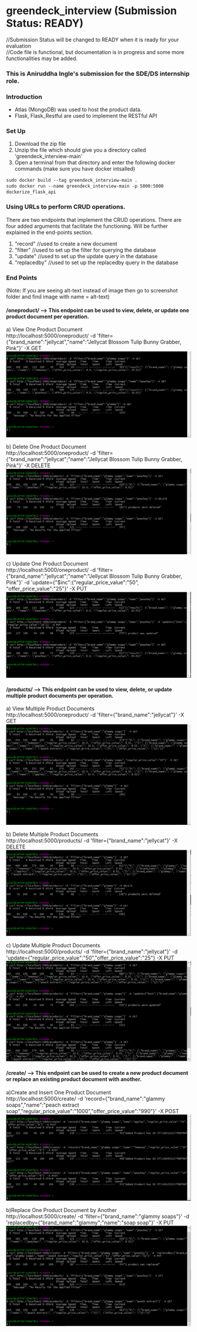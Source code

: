 # greendeck_interview (Submission Status: READY)
//Submission Status will be changed to READY when it is ready for your evaluation  
//Code file is functional, but documentation is in progress and some more functionalities may be added.  
### This is Aniruddha Ingle's submission for the SDE/DS internship role.  

### Introduction
- Atlas (MongoDB) was used to host the product data.
- Flask, Flask_Restful are used to implement the RESTful API

### Set Up

1. Download the zip file
2. Unzip the file which should give you a directory called 'greendeck_interview-main'
3. Open a terminal from that directory and enter the following docker commands (make sure you have docker intsalled)   
```
sudo docker build --tag greendeck_interview-main .
sudo docker run --name greendeck_interview-main -p 5000:5000 dockerize_flask_api

```

### Using URLs to perform CRUD operations.
There are two endpoints that implement the CRUD operations.
There are four added arguments that facilitate the functioning. Will be further explained in the end-points section.
  1. "record" //used to create a new document
  2. "filter" //used to set up the filter for querying the database
  3. "update" //used to set up the update query in the database
  4. "replacedby" //used to set up the replacedby query in the database
  
### End Points  
(Note: If you are seeing alt-text instead of image then go to screenshot folder and find image with name = alt-text)
#### /oneproduct/ --> This endpoint can be used to view, delete, or update one product document per operation.  
  a) View One Product Document    
  http://localhost:5000/oneproduct/ -d 'filter={"brand_name":"jellycat","name":"Jellycat Blossom Tulip Bunny Grabber, Pink"}' -X GET  
  ![one product get operation](Screenshots/one%20product%20get%20operation.PNG)  
  
  b) Delete One Product Document  
  http://localhost:5000/oneproduct/ -d 'filter={"brand_name":"jellycat";"name":"Jellycat Blossom Tulip Bunny Grabber, Pink"}' -X DELETE  
  ![one product delete operation](Screenshots/one%20product%20delete%20operation.PNG)  
  
  c) Update One Product Document    
  http://localhost:5000/oneproduct/ -d 'filter={"brand_name":"jellycat";"name":"Jellycat Blossom Tulip Bunny Grabber, Pink"}' -d 'update={"$inc":{"regular_price_value":"50", "offer_price_value":"25"}' -X PUT    
  ![one product update operation](Screenshots/one%20product%20update%20operation%20inc.PNG)  
  
#### /products/ --> This endpoint can be used to view, delete, or update multiple product documents per operation.  
  a) View Multiple Product Documents    
  http://localhost:5000/oneproduct/ -d 'filter={"brand_name":"jellycat"}' -X GET   
  ![multiple products get operation](Screenshots/multiple%20products%20get%20operation.PNG)
  
  b) Delete Multiple Product Documents  
  http://localhost:5000/products/ -d 'filter={"brand_name":"jellycat"}' -X DELETE   
  ![multiple products delete operation](Screenshots/multiple%20products%20delete%20operation.PNG)
  
  c) Update Multiple Product Documents    
  http://localhost:5000/products/ -d 'filter={"brand_name":"jellycat"}' -d 'update={"regular_price_value":"50","offer_price_value":"25"} -X PUT     
  ![multiple products update operation](Screenshots/multiple%20products%20update%20operation.PNG)
  
#### /create/ --> This endpoint can be used to create a new product document or replace an existing product document with another.  
  a)Create and Insert One Product Document     
  http://localhost:5000/create/ -d 'record={"brand_name":"glammy soaps","name":"peach extract soap","regular_price_value":"1000","offer_price_value":"990"}' -X POST   
  ![create operation](Screenshots/create%20operation.PNG)

  b)Replace One Product Document by Another    
  http://localhost:5000/create/ -d 'filter={"brand_name":"glammy soaps"}' -d 'replacedby={"brand_name":"glammy";"name":"soap soap"}' -X PUT  
  ![replace operation](Screenshots/replace%20operation.PNG)
